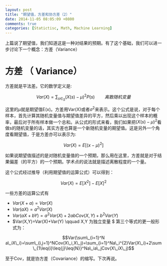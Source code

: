 ```yaml
---
layout: post
title: "期望值，方差和协方差（2）"
date: 2014-11-05 08:05:09 +0800
comments: true
categories: [Statictisc, Math, Machine Learning]
---
```


上篇说了期望值，我们知道这是一种对结果的预期。有了这个基础，我们可以进一步讨论下一个概念：方差（Variance）

方差 （ Variance）
======
方差就是平法差。它的数学定义是:

$$Var(X)=\sum_{s\in_S}(X(s)-\mu)^{2}P(s)   \qquad 离散随机变量$$

这里的$\mu$就是期望值E(x)。方差用Var(X)或者$\sigma^{2}$来表示。这个公式是说，对于每个样本，首先计算其随机变量值与期望值差异的平方，然后乘以出现这个样本的概率，最后对于所有样本做一个总和。从公式的形式来看，我们如果把$(X(s)-\mu)^{2}$看做s的随机变量的话，其实方差也算是一个新随机变量的期望值。这是另外一个角度看期望值，于是方差亦可以表示为:

$$Var(X)=E[(x-\mu)^{2}]$$

如果说期望值描述的是对随机变量值的一个预期，那么用在这里，方差就是对于结果偏差（的平方）的一个预期。学术点的说法就是描述离散程度的一个量。

这个公式经过推导（利用期望值的运算公式）可以得到：

$$Var(X) = E[X^{2}] - E[X]^{2}$$
 
一些方差的运算公式有

* $Var(X+a) = Var(X)$
* $Var(aX) = a^{2}Var(X)$
* $Var(aX+bY) = a^{2}Var(X)+2abCov(X,Y)+b^{2}Var(Y)$
* $Var(X,Y)=Var(X)+Var(Y) \qquad X,Y 为独立变量 $
第三个等式的更一般形式为：


$$Var(\sum\_{i=1}^N a\_iX\_i)=\sum\_{i,j=1}^NCov(X\_i,X\_j)=\sum_{i=1}^Na\_i^{2}Var(X\_i)+2\sum\_{1\leq{i}\leq{j}\leq{N}}^Na\_ia\_jCov(X\_iX\_j)$$




至于Cov，就是协方差（Covariance）的缩写。下次再说。